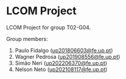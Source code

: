 # LCOM Project

LCOM Project for group T02-G04.

Group members:

1. Paulo Fidalgo   (up201806603@fe.up.pt)
2. Wagner Pedrosa  (up201908556@fe.up.pt)
3. Simão Neri      (up202206370@fe.up.pt)
4. Nelson Neto     (up202108117@fe.up.pt)
